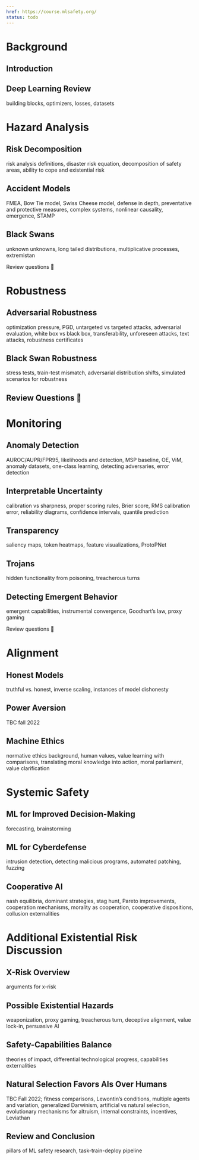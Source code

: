 ```yaml
---
href: https://course.mlsafety.org/
status: todo
---
```


# Background

## Introduction



## Deep Learning Review

building blocks, optimizers, losses, datasets

# Hazard Analysis

## Risk Decomposition



risk analysis definitions, disaster risk equation, decomposition of safety areas, ability to cope and existential risk

## Accident Models



FMEA, Bow Tie model, Swiss Cheese model, defense in depth, preventative and protective measures, complex systems, nonlinear causality, emergence, STAMP

## Black Swans



unknown unknowns, long tailed distributions, multiplicative processes, extremistan

Review questions 📝

# Robustness

## Adversarial Robustness



optimization pressure, PGD, untargeted vs targeted attacks, adversarial evaluation, white box vs black box, transferability, unforeseen attacks, text attacks, robustness certificates

## Black Swan Robustness



stress tests, train-test mismatch, adversarial distribution shifts, simulated scenarios for robustness

## Review Questions 📝

# Monitoring

## Anomaly Detection



AUROC/AUPR/FPR95, likelihoods and detection, MSP baseline, OE, ViM, anomaly datasets, one-class learning, detecting adversaries, error detection

## Interpretable Uncertainty



calibration vs sharpness, proper scoring rules, Brier score, RMS calibration error, reliability diagrams, confidence intervals, quantile prediction

## Transparency



saliency maps, token heatmaps, feature visualizations, ProtoPNet

## Trojans



hidden functionality from poisoning, treacherous turns

## Detecting Emergent Behavior



emergent capabilities, instrumental convergence, Goodhart’s law, proxy gaming

Review questions 📝

# Alignment

## Honest Models



truthful vs. honest, inverse scaling, instances of model dishonesty

## Power Aversion

TBC fall 2022

## Machine Ethics



normative ethics background, human values, value learning with comparisons, translating moral knowledge into action, moral parliament, value clarification

# Systemic Safety

## ML for Improved Decision-Making



forecasting, brainstorming

## ML for Cyberdefense



intrusion detection, detecting malicious programs, automated patching, fuzzing

## Cooperative AI



nash equilibria, dominant strategies, stag hunt, Pareto improvements, cooperation mechanisms, morality as cooperation, cooperative dispositions, collusion externalities

# Additional Existential Risk Discussion

## X-Risk Overview



arguments for x-risk

## Possible Existential Hazards



weaponization, proxy gaming, treacherous turn, deceptive alignment, value lock-in, persuasive AI

## Safety-Capabilities Balance



theories of impact, differential technological progress, capabilities externalities

## Natural Selection Favors AIs Over Humans

TBC Fall 2022; fitness comparisons, Lewontin’s conditions, multiple agents and variation, generalized Darwinism, artificial vs natural selection, evolutionary mechanisms for altruism, internal constraints, incentives, Leviathan

## Review and Conclusion

pillars of ML safety research, task-train-deploy pipeline
